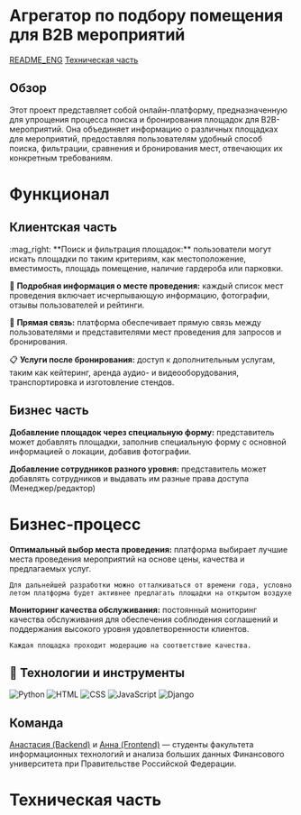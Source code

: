 # Агрегатор по подбору помещения для B2B мероприятий 

<a href="https://github.com/Lemacoder/ASPBE_project/blob/main/README.md">README_ENG</a>
<a href="">
<a href="">Техническая часть</a>

## Обзор

Этот проект представляет собой онлайн-платформу, предназначенную для упрощения процесса поиска и бронирования площадок для B2B-мероприятий. Она объединяет информацию о различных площадках для мероприятий, предоставляя пользователям удобный способ поиска, фильтрации, сравнения и бронирования мест, отвечающих их конкретным требованиям.

# Функционал 

<h2>Клиентская часть</h2> 
:mag_right: **Поиск и фильтрация площадок:** пользователи могут искать площадки по таким критериям, как местоположение, вместимость, площадь помещение, наличие гардероба или парковки.

:page_with_curl: **Подробная информация о месте проведения:** каждый список мест проведения включает исчерпывающую информацию, фотографии, отзывы пользователей и рейтинги.

:speech_balloon: **Прямая связь:** платформа обеспечивает прямую связь между пользователями и представителями мест проведения для запросов и бронирования.

:clipboard: **Услуги после бронирования:** доступ к дополнительным услугам, таким как кейтеринг, аренда аудио- и видеооборудования, транспортировка и изготовление стендов. 

## Бизнес часть 

**Добавление площадок через специальную форму:** представитель может добавлять площадки, заполнив специальную форму с основной информацией о локации, добавив фотографии. 

**Добавление сотрудников разного уровня:** представитель может добавлять сотрудников и выдавать им разные права доступа (Менеджер/редактор)

# Бизнес-процесс
 
**Оптимальный выбор места проведения:** платформа выбирает лучшие места проведения мероприятий на основе цены, качества и предлагаемых услуг. 

`Для дальнейшей разработки можно отталкиваться от времени года, условно летом платформа будет активнее предлагать площадки на открытом воздухе`

**Мониторинг качества обслуживания:** постоянный мониторинг качества обслуживания для обеспечения соблюдения соглашений и поддержания высокого уровня удовлетворенности клиентов. 

`Каждая площадка проходит модерацию на соответствие качества.`

## :space_invader: Технологии и инструменты

![Python](https://img.shields.io/badge/Python-090909?style=for-the-badge&logo=Python&logoColor=fee442)
![HTML](https://img.shields.io/badge/HTML-090909?style=for-the-badge&logo=html5&logoColor=e44d26)
![CSS](https://img.shields.io/badge/CSS-090909?style=for-the-badge&logo=css3&logoColor=5B69BB)
![JavaScript](https://img.shields.io/badge/Java-090909?style=for-the-badge&logo=openjdk&logoColor=5B69BB)
![Django](https://img.shields.io/badge/Django-090909?style=for-the-badge&logo=django&logoColor=white)

## Команда
<a href="https://github.com/Lemacoder">Анастасия (Backend)</a> и <a href="https://github.com/BlackCat1503">Анна (Frontend)</a> — студенты факультета информационных технологий и анализа больших данных Финансового университета при Правительстве Российской Федерации.


# Техническая часть




